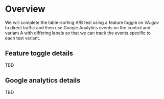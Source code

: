 # Overview
We will complete the table-sorting A/B test using a feature toggle on VA.gov to direct traffic and then use Google Analytics events on the control and variant A with differing labels so that we can track the events specific to each test variant.


## Feature toggle details
TBD

## Google analytics details
TBD
